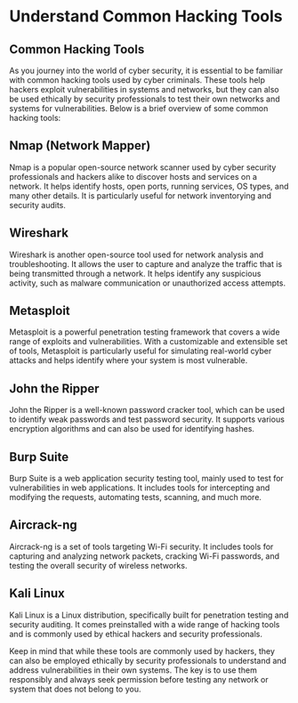 # Understand Common Hacking Tools

## Common Hacking Tools

As you journey into the world of cyber security, it is essential to be familiar with common hacking tools used by cyber criminals. These tools help hackers exploit vulnerabilities in systems and networks, but they can also be used ethically by security professionals to test their own networks and systems for vulnerabilities. Below is a brief overview of some common hacking tools:

## Nmap (Network Mapper)

Nmap is a popular open-source network scanner used by cyber security professionals and hackers alike to discover hosts and services on a network. It helps identify hosts, open ports, running services, OS types, and many other details. It is particularly useful for network inventorying and security audits.

## Wireshark

Wireshark is another open-source tool used for network analysis and troubleshooting. It allows the user to capture and analyze the traffic that is being transmitted through a network. It helps identify any suspicious activity, such as malware communication or unauthorized access attempts.

## Metasploit

Metasploit is a powerful penetration testing framework that covers a wide range of exploits and vulnerabilities. With a customizable and extensible set of tools, Metasploit is particularly useful for simulating real-world cyber attacks and helps identify where your system is most vulnerable.

## John the Ripper

John the Ripper is a well-known password cracker tool, which can be used to identify weak passwords and test password security. It supports various encryption algorithms and can also be used for identifying hashes.

## Burp Suite

Burp Suite is a web application security testing tool, mainly used to test for vulnerabilities in web applications. It includes tools for intercepting and modifying the requests, automating tests, scanning, and much more.

## Aircrack-ng

Aircrack-ng is a set of tools targeting Wi-Fi security. It includes tools for capturing and analyzing network packets, cracking Wi-Fi passwords, and testing the overall security of wireless networks.

## Kali Linux

Kali Linux is a Linux distribution, specifically built for penetration testing and security auditing. It comes preinstalled with a wide range of hacking tools and is commonly used by ethical hackers and security professionals.

Keep in mind that while these tools are commonly used by hackers, they can also be employed ethically by security professionals to understand and address vulnerabilities in their own systems. The key is to use them responsibly and always seek permission before testing any network or system that does not belong to you.